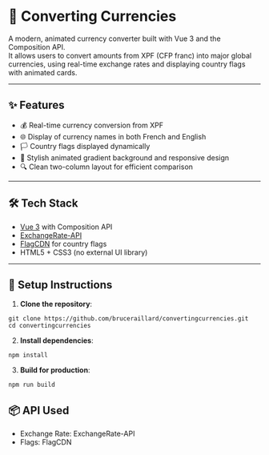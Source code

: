 # 💱 Converting Currencies

A modern, animated currency converter built with Vue 3 and the Composition API.  
It allows users to convert amounts from XPF (CFP franc) into major global currencies, using real-time exchange rates and displaying country flags with animated cards.

---

## ✨ Features

- 💰 Real-time currency conversion from XPF
- 🌐 Display of currency names in both French and English
- 🏳 Country flags displayed dynamically
- 🎨 Stylish animated gradient background and responsive design
- 🔍 Clean two-column layout for efficient comparison

---

## 🛠 Tech Stack

- [Vue 3](https://vuejs.org/) with Composition API
- [ExchangeRate-API](https://www.exchangerate-api.com/)
- [FlagCDN](https://flagcdn.com/) for country flags
- HTML5 + CSS3 (no external UI library)

---

## 🚀 Setup Instructions

1. **Clone the repository**:

```
git clone https://github.com/bruceraillard/convertingcurrencies.git
cd convertingcurrencies
```
2. **Install dependencies**:

```
npm install
```
3. **Build for production**:

```
npm run build
```

## 📦 API Used

- Exchange Rate: ExchangeRate-API
- Flags: FlagCDN


